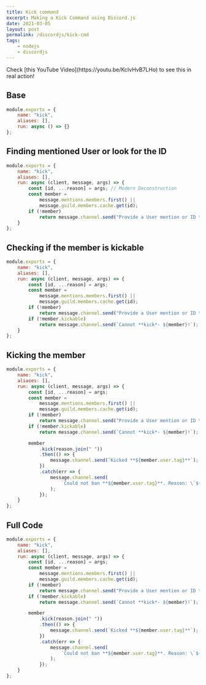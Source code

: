 ```yaml
---
title: Kick command
excerpt: Making a Kick Command using Discord.js
date: 2021-03-05
layout: post
permalink: /discordjs/kick-cmd
tags:
    - nodejs
    - discordjs
---
```


<Admonition type="info">
Check [this YouTube Video](https://youtu.be/KcIvHvB7LHo) to see this in real action!
</Admonition>

## Base

```js
module.exports = {
    name: "kick",
    aliases: [],
    run: async () => {}
};
```

## Finding mentioned User or look for the ID

```js
module.exports = {
    name: "kick",
    aliases: [],
    run: async (client, message, args) => {
        const [id, ...reason] = args; // Modern Deconstruction
        const member =
            message.mentions.members.first() ||
            message.guild.members.cache.get(id);
        if (!member)
            return message.channel.send("Provide a User mention or ID to kick");
    }
};
```

## Checking if the member is kickable

```js
module.exports = {
    name: "kick",
    aliases: [],
    run: async (client, message, args) => {
        const [id, ...reason] = args;
        const member =
            message.mentions.members.first() ||
            message.guild.members.cache.get(id);
        if (!member)
            return message.channel.send("Provide a User mention or ID to kick");
        if (!member.kickable)
            return message.channel.send(`Cannot **kick*- ${member}!`);
    }
};
```

## Kicking the member

```js
module.exports = {
    name: "kick",
    aliases: [],
    run: async (client, message, args) => {
        const [id, ...reason] = args;
        const member =
            message.mentions.members.first() ||
            message.guild.members.cache.get(id);
        if (!member)
            return message.channel.send("Provide a User mention or ID to kick");
        if (!member.kickable)
            return message.channel.send(`Cannot **kick*- ${member}!`);

        member
            .kick(reason.join(" "))
            .then(() => {
                message.channel.send(`Kicked **${member.user.tag}**`);
            })
            .catch(err => {
                message.channel.send(
                    `Could not ban **${member.user.tag}**. Reason: \`${err}\``
                );
            });
    }
};
```

## Full Code

```js
module.exports = {
    name: "kick",
    aliases: [],
    run: async (client, message, args) => {
        const [id, ...reason] = args;
        const member =
            message.mentions.members.first() ||
            message.guild.members.cache.get(id);
        if (!member)
            return message.channel.send("Provide a User mention or ID to kick");
        if (!member.kickable)
            return message.channel.send(`Cannot **kick*- ${member}!`);

        member
            .kick(reason.join(" "))
            .then(() => {
                message.channel.send(`Kicked **${member.user.tag}**`);
            })
            .catch(err => {
                message.channel.send(
                    `Could not ban **${member.user.tag}**. Reason: \`${err}\``
                );
            });
    }
};
```

<script>
import Admonition from "../../../components/Admonition.vue";

export default {
    components: {
        Admonition
    }
}
</script>
